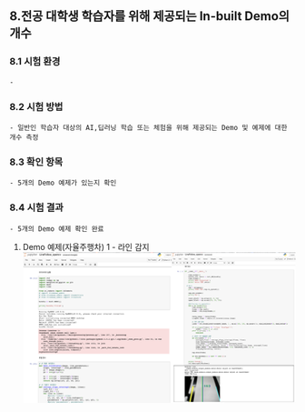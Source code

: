 ## 8.전공 대학생 학습자를 위해 제공되는 In-built Demo의 개수



### 8.1 시험 환경
    - 


### 8.2 시험 방법
    - 일반인 학습자 대상의 AI,딥러닝 학습 또는 체험을 위해 제공되는 Demo 및 예제에 대한 개수 측정
    


### 8.3 확인 항목
    - 5개의 Demo 예제가 있는지 확인



### 8.4 시험 결과
    - 5개의 Demo 예제 확인 완료
    


1. Demo 예제(자율주행차) 1 - 라인 감지
<img width="1000" src="./img/1.png"></img>   